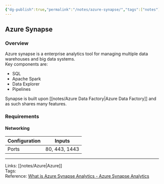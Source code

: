 ```yaml
---
{"dg-publish":true,"permalink":"/notes/azure-synapse/","tags":["notes"]}
---
```



## Azure Synapse

### Overview

Azure synapse is a enterprise analytics tool for managing multiple data warehouses and big data systems.  
Key components are:

- SQL
- Apache Spark
- Data Explorer
- Pipelines

Synapse is built upon [[notes/Azure Data Factory\|Azure Data Factory]] and as such shares many features.

### Requirements

#### Networking

| Configuration | Inputs        |
| ------------- | ------------- |
| Ports         | 80, 443, 1443 |

---

Links: [[notes/Azure\|Azure]]  
Tags:  
Reference: [What is Azure Synapse Analytics - Azure Synapse Analytics](https://learn.microsoft.com/en-us/azure/synapse-analytics/overview-what-is)
